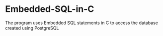 # Embedded-SQL-in-C
The program uses Embedded SQL statements in C to access the database created using PostgreSQL
